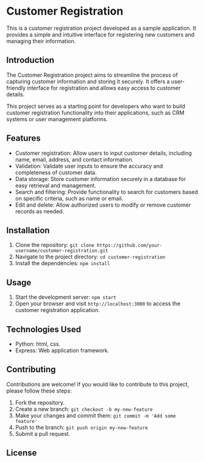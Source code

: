 # Customer Registration

This is a customer registration project developed as a sample application. It provides a simple and intuitive interface for registering new customers and managing their information.

## Introduction

The Customer Registration project aims to streamline the process of capturing customer information and storing it securely. It offers a user-friendly interface for registration and allows easy access to customer details.

This project serves as a starting point for developers who want to build customer registration functionality into their applications, such as CRM systems or user management platforms.

## Features

- Customer registration: Allow users to input customer details, including name, email, address, and contact information.
- Validation: Validate user inputs to ensure the accuracy and completeness of customer data.
- Data storage: Store customer information securely in a database for easy retrieval and management.
- Search and filtering: Provide functionality to search for customers based on specific criteria, such as name or email.
- Edit and delete: Allow authorized users to modify or remove customer records as needed.

## Installation

1. Clone the repository: `git clone https://github.com/your-username/customer-registration.git`
2. Navigate to the project directory: `cd customer-registration`
3. Install the dependencies: `npm install`

## Usage

1. Start the development server: `npm start`
2. Open your browser and visit `http://localhost:3000` to access the customer registration application.

## Technologies Used

- Python: html, css.
- Express: Web application framework.

## Contributing

Contributions are welcome! If you would like to contribute to this project, please follow these steps:

1. Fork the repository.
2. Create a new branch: `git checkout -b my-new-feature`
3. Make your changes and commit them: `git commit -m 'Add some feature'`
4. Push to the branch: `git push origin my-new-feature`
5. Submit a pull request.

## License

